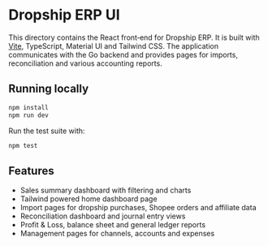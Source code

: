# Dropship ERP UI

This directory contains the React front‑end for Dropship ERP. It is built with
[Vite](https://vitejs.dev/), TypeScript, Material UI and Tailwind CSS. The application
communicates with the Go backend and provides pages for imports, reconciliation
and various accounting reports.

## Running locally

```bash
npm install
npm run dev
```

Run the test suite with:

```bash
npm test
```

## Features

- Sales summary dashboard with filtering and charts
- Tailwind powered home dashboard page
- Import pages for dropship purchases, Shopee orders and affiliate data
- Reconciliation dashboard and journal entry views
- Profit & Loss, balance sheet and general ledger reports
- Management pages for channels, accounts and expenses


